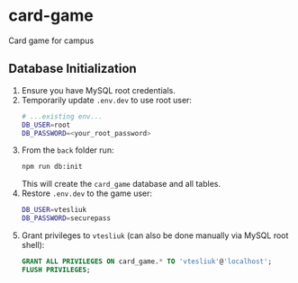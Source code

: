 # card-game
Card game for campus

## Database Initialization

1. Ensure you have MySQL root credentials.
2. Temporarily update `.env.dev` to use root user:
   ```bash
   # ...existing env...
   DB_USER=root
   DB_PASSWORD=<your_root_password>
   ```
3. From the `back` folder run:
   ```bash
   npm run db:init
   ```
   This will create the `card_game` database and all tables.
4. Restore `.env.dev` to the game user:
   ```bash
   DB_USER=vtesliuk
   DB_PASSWORD=securepass
   ```
5. Grant privileges to `vtesliuk` (can also be done manually via MySQL root shell):
   ```sql
   GRANT ALL PRIVILEGES ON card_game.* TO 'vtesliuk'@'localhost';
   FLUSH PRIVILEGES;
   ```
